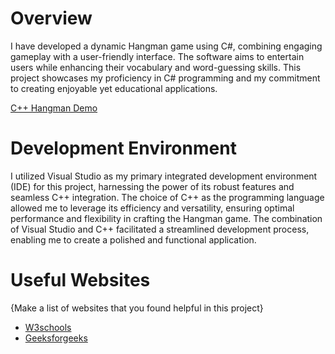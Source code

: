 # Overview

I have developed a dynamic Hangman game using C#, combining engaging gameplay with a user-friendly interface. The software aims to entertain users while enhancing their vocabulary and word-guessing skills. This project showcases my proficiency in C# programming and my commitment to creating enjoyable yet educational applications.


[C++ Hangman Demo](https://youtu.be/z8jy5wNGeAI)

# Development Environment

I utilized Visual Studio as my primary integrated development environment (IDE) for this project, harnessing the power of its robust features and seamless C++ integration. The choice of C++ as the programming language allowed me to leverage its efficiency and versatility, ensuring optimal performance and flexibility in crafting the Hangman game. The combination of Visual Studio and C++ facilitated a streamlined development process, enabling me to create a polished and functional application.

# Useful Websites

{Make a list of websites that you found helpful in this project}
* [W3schools](http://www.w3schools.com)
* [Geeksforgeeks](http://www.geeksforgeeks.org)
